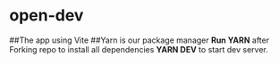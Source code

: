 # open-dev
##The app using Vite
##Yarn is our package manager
**Run YARN** after Forking repo to install all dependencies
**YARN DEV** to start dev server.

